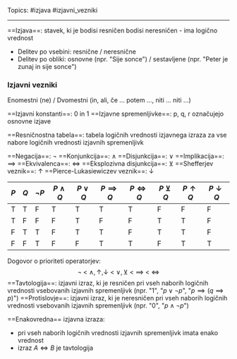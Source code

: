 Topics: #izjava #izjavni_vezniki
- - -
==Izjava==: stavek, ki je bodisi resničen bodisi neresničen - ima logično vrednost
 - Delitev po vsebini: resnične / neresnične
 - Delitev po obliki: osnovne (npr. "Sije sonce") / sestavljene (npr. "Peter je zunaj in sije sonce")
### Izjavni vezniki
Enomestni (ne) / Dvomestni (in, ali, če ... potem ..., niti ... niti ...)

==Izjavni konstanti==: 0 in 1
==Izjavne spremenljivke==: p, q, r označujejo osnovne izjave

==Resničnostna tabela==: tabela logičnih vrednosti izjavnega izraza za vse nabore logičnih vrednosti izjavnih spremenljivk

==Negacija==: $\neg$
==Konjunkcija==: $\land$
==Disjunkcija==: $\lor$
==Implikacija==: $\implies$
==Ekvivalenca==: $\iff$
==Eksplozivna disjunkcija==: $\veebar$
==Shefferjev veznik==: $\uparrow$
==Pierce-Lukasiewiczev veznik==: $\downarrow$

| $P$ | $Q$ | $\neg P$ | $P \land Q$ | $P \lor Q$ | $P \implies Q$ | $P \iff Q$ | $P \veebar Q$ | $P \uparrow Q$ | $P \downarrow Q$ |
| --- | --- | -------- | ----------- | ---------- | -------------- | ---------- | ------------- | -------------- | ---------------- |
| T   | T   | F        | T           | T          | T              | T          | F             | F              | F                |
| T   | F   | F        | F           | T          | F              | F          | T             | T              | F                |
| F   | T   | T        | F           | T          | T              | F          | T             | T              | F                |
| F   | F   | T        | F           | F          | T              | T          | F             | T              | T                |

Dogovor o prioriteti operatorjev: $$\neg \ \lt \  \land,\uparrow,\downarrow \ \lt \ \lor,\veebar \ \lt \ \implies \ \lt \ \iff$$
==Tavtologija==: izjavni izraz, ki je resničen pri vseh naborih logičnih vrednosti vsebovanih izjavnih spremenljivk (npr. "$1$", "$p \lor \neg p$", "$p \implies (q \implies p)$")
==Protislovje==: izjavni izraz, ki je neresničen pri vseh naborih logičnih vrednosti vsebovanih izjavnih spremenljivk (npr. "$0$", "$p \land \neg p$")

==Enakovredna== izjavna izraza:
- pri vseh naborih logičnih vrednosti izjavnih spremenljivk imata enako vrednost
- izraz $A \iff B$ je tavtologija